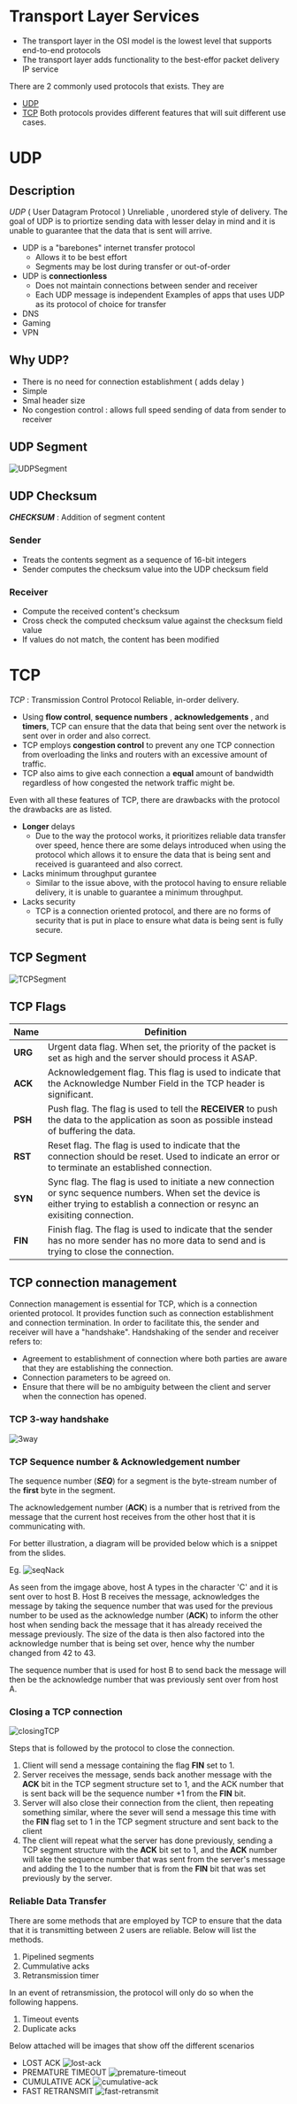 # Transport Layer Services
- The transport layer in the OSI model is the lowest level that supports end-to-end protocols
- The transport layer adds functionality to the best-effor packet delivery IP service

There are 2 commonly used protocols that exists. They are
- [UDP](#UDP)
- [TCP](#TCP)
Both protocols provides different features that will suit different use cases. 
# UDP
## Description 
*UDP* ( User Datagram Protocol ) 
Unreliable , unordered style of delivery. The goal of UDP is to priortize sending data with lesser delay in mind and it is unable to guarantee that the data that is sent will arrive.
- UDP is a "barebones" internet transfer protocol
	- Allows it to be best effort
	- Segments may be lost during transfer or out-of-order
- UDP is **connectionless** 
	- Does not maintain connections between sender and receiver
	- Each UDP message is independent
Examples of apps that uses UDP as its protocol of choice for transfer 
- DNS
- Gaming 
- VPN

## Why UDP?
-  There is no need for connection establishment ( adds delay )
-  Simple
-  Smal header size
-  No congestion control : allows full speed sending of data from sender to receiver

## UDP Segment

![UDPSegment](https://github.com/greed-k/DP-Study/blob/master/CSD%202160%20(Networking)/images/udpSegment.png)

## UDP Checksum
***CHECKSUM*** : Addition of segment content
### Sender
- Treats the contents segment as a sequence of 16-bit integers
- Sender computes the checksum value into the UDP checksum field
### Receiver
- Compute the received content's checksum
- Cross check the computed checksum value against the checksum field value
- If values do not match, the content has been modified

# TCP
*TCP* : Transmission Control Protocol
Reliable, in-order delivery. 
- Using **flow control**, **sequence numbers** , **acknowledgements** , and **timers**, TCP can ensure that the data that being sent over the network is sent over in order and also correct.
- TCP employs **congestion control** to prevent any one TCP connection from overloading the links and routers with an excessive amount of traffic.
- TCP also aims to give each connection a **equal** amount of bandwidth regardless of how congested the network traffic might be.

Even with all these features of TCP, there are drawbacks with the protocol the drawbacks are as listed.
- **Longer** delays
	- Due to the way the protocol works, it prioritizes reliable data transfer over speed, hence there are some delays introduced when using the protocol which allows it to ensure the data that is being sent and received is guaranteed and also correct.
- Lacks minimum throughput gurantee
	- Similar to the issue above, with the protocol having to ensure reliable delivery, it is unable to guarantee a minimum throughput.
- Lacks security
	- TCP is a connection oriented protocol, and there are no forms of security that is put in place to ensure what data is being sent is fully secure.
## TCP Segment

![TCPSegment](https://github.com/greed-k/DP-Study/blob/master/CSD%202160%20(Networking)/images/tcpSegment.png)

## TCP Flags
|Name | Definition|
|-------|-------|
|**URG**|Urgent data flag. When set, the priority of the packet is set as high and the server should process it ASAP.|
|**ACK**|Acknowledgement flag. This flag is used to indicate that the Acknowledge Number Field in the TCP header is significant.|
|**PSH**|Push flag. The flag is used to tell the **RECEIVER** to push the data to the application as soon as possible instead of buffering the data.|
|**RST**|Reset flag. The flag is used to indicate that the connection should be reset. Used to indicate an error or to terminate an established connection.|
|**SYN**|Sync flag. The flag is used to initiate a new connection or sync sequence numbers. When set the device is either trying to establish a connection or resync an exisiting connection.|
|**FIN**|Finish flag. The flag is used to indicate that the sender has no more sender has no more data to send and is trying to close the connection.|

## TCP connection management 
Connection management is essential for TCP, which is a connection oriented protocol. It provides function such as connection establishment and connection termination. In order to facilitate this, the sender and receiver will have a "handshake". 
Handshaking of the sender and receiver refers to: 
- Agreement to establishment of connection where both parties are aware that they are establishing the connection.
- Connection parameters to be agreed on.
- Ensure that there will be no ambiguity between the client and server when the connection has opened.
### TCP 3-way handshake

![3way](https://github.com/greed-k/DP-Study/blob/master/CSD%202160%20(Networking)/images/3wayHandshake.png)

### TCP Sequence number & Acknowledgement number
The sequence number (***SEQ***) for a segment is the byte-stream number of the **first** byte in the segment.

The acknowledgement number (**ACK**) is a number that is retrived from the message that the current host receives from the other host that it is communicating with.

For better illustration, a diagram will be provided below which is a snippet from the slides.

Eg. 
![seqNack](https://github.com/greed-k/DP-Study/blob/master/CSD%202160%20(Networking)/images/seqNack.png)

As seen from the imgage above, host A types in the character 'C' and it is sent over to host B. 
Host B receives the message, acknowledges the message by taking the sequence number that was used for the previous number to be used as the acknowledge number (**ACK**) to inform the other host when sending back the message that it has already received the message previously. The size of the data is then also factored into the acknowledge number that is being set over, hence why the number changed from 42 to 43.

The sequence number that is used for host B to send back the message will then be the acknowledge number that was previously sent over from host A.

### Closing a TCP connection

![closingTCP](https://github.com/greed-k/DP-Study/blob/master/CSD%202160%20(Networking)/images/closeTCP.png)

Steps that is followed by the protocol to close the connection.
1. Client will send a message containing the flag **FIN** set to 1.
2. Server receives the message, sends back another message with the **ACK** bit in the TCP segment structure set to 1, and the ACK number that is sent back will be the sequence number +1 from the **FIN** bit.
3. Server will also close their connection from the client, then repeating something similar, where the sever will send a message this time with the **FIN** flag set to 1 in the TCP segment structure and sent back to the client
4. The client will repeat what the server has done previously, sending a TCP segment structure with the **ACK** bit set to 1, and the **ACK** number will take the sequence number that was sent from the server's message and adding the 1 to the number that is from the **FIN** bit that was set previously  by the server.

### Reliable Data Transfer
There are some methods that are employed by TCP to ensure that the data that it is transmitting between 2  users are reliable. Below will list the methods.
1. Pipelined segments
2. Cummulative acks
3. Retransmission timer

In an event of retransmission, the protocol will only do so when the following happens.
1. Timeout events
2. Duplicate acks

Below attached will be images that show off the different scenarios
- LOST ACK 
![lost-ack](https://github.com/greed-k/DP-Study/blob/master/CSD%202160%20(Networking)/images/lost-ack.png)
- PREMATURE TIMEOUT
![premature-timeout](https://github.com/greed-k/DP-Study/blob/master/CSD%202160%20(Networking)/images/premature-timeout.png)
- CUMULATIVE ACK
![cumulative-ack](https://github.com/greed-k/DP-Study/blob/master/CSD%202160%20(Networking)/images/cumulative-ack.png)
- FAST RETRANSMIT
![fast-retransmit](https://github.com/greed-k/DP-Study/blob/master/CSD%202160%20(Networking)/images/fast-retransmit.png)
